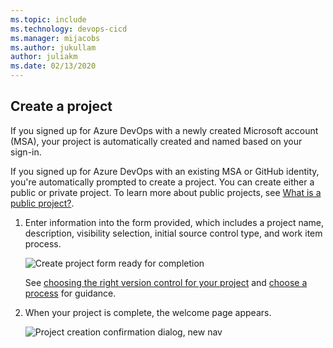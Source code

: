```yaml
---
ms.topic: include
ms.technology: devops-cicd
ms.manager: mijacobs
ms.author: jukullam
author: juliakm
ms.date: 02/13/2020
---
```


## Create a project

If you signed up for Azure DevOps with a newly created Microsoft account (MSA), your project is automatically created and named based on your sign-in.

If you signed up for Azure DevOps with an existing MSA or GitHub identity, you're automatically prompted to create a project. You can create either a public or private project. To learn more about public projects, see [What is a public project?](/azure/devops/organizations/public/about-public-projects).

1. Enter information into the form provided, which includes a project name, description, visibility selection, initial source control type, and work item process.

   ![Create project form ready for completion](/azure/devops/organizations/projects/media/create-project/create-new-project-form-new-nav.png)

   See [choosing the right version control for your project](/azure/devops/repos/tfvc/comparison-git-tfvc) and [choose a process](/azure/devops/boards/work-items/guidance/choose-process) for guidance.

2. When your project is complete, the welcome page appears.

   ![Project creation confirmation dialog, new nav](/azure/devops/organizations/projects/media/create-project/project-creation-complete-new-nav.png)
